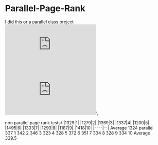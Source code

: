 # Parallel-Page-Rank
I did this or a parallel class project\
![equation](https://latex.codecogs.com/gif.latex?j%20%3D%20i&plus;1)\
![equation](https://latex.codecogs.com/gif.latex?Pagerank%28A%29_j%20%3D%20%5Csum_%7BB%3Dnodes%20%5Cmapsto%20A%20%7D%20%5Cleft%20%28%5Cfrac%7BPagerank%28B%29_i%7D%7BNumberOfNodesBPointsTo%7D%20%5Cright%29)\

non parallel page rank tests/
|1329|1|
|1279|2|
|1369|3|
|1337|4|
|1200|5|
|1495|6|
|1333|7|
|1293|8|
|1187|9|
|1418|10|
|----|--|
Average 1324
parallel
337 1
342 2
346 3
323 4
328 5
372 6
351 7
334 8
328 9
334 10
Average 339.5
